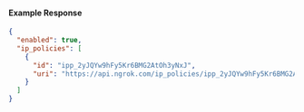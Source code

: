 <!-- Code generated for API Clients. DO NOT EDIT. -->

#### Example Response

```json
{
  "enabled": true,
  "ip_policies": [
    {
      "id": "ipp_2yJQYw9hFy5Kr6BMG2AtOh3yNxJ",
      "uri": "https://api.ngrok.com/ip_policies/ipp_2yJQYw9hFy5Kr6BMG2AtOh3yNxJ"
    }
  ]
}
```
